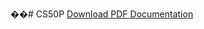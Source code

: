 ��#   C S 5 0 P 
 
[Download PDF Documentation](https://github.com/konstantynople/CS50P/blob/main/CS50P.pdf)
